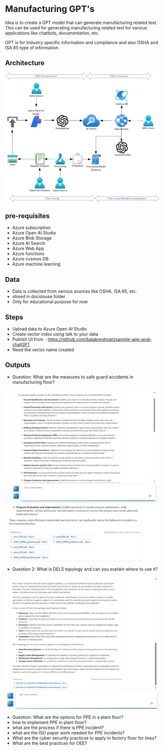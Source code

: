 # Manufacturing GPT's

Idea is to create a GPT model that can generate manufacturing related text. This can be used for generating manufacturing related text for various applications like chatbots, documentation, etc.

GPT is for Industry specific information and compliance and also OSHA and ISA 85 type of information.


## Architecture

![info](https://github.com/balakreshnan/mfggpts/blob/main/images/mfggpts1.jpg 'RagChat')

## pre-requisites

- Azure subscription
- Azure Open AI Studio
- Azure Blob Storage
- Azure AI Search
- Azure Web App
- Azure functions
- Azure cosmos DB
- Azure machine learning

## Data

- Data is collected from various sources like OSHA, ISA 85, etc.
- stored in docstouse folder
- Only for educational purpose for now

## Steps

- Upload data to Azure Open AI Studio
- Create vector index using talk to your data
- Publish UI from - https://github.com/balakreshnan/sample-app-aoai-chatGPT
- Need the vector name created

## Outputs

- Question: What are the measures to safe guard accidents in manufacturing floor?

![info](https://github.com/balakreshnan/mfggpts/blob/main/images/mfgopsoutput1.jpg 'RagChat')
![info](https://github.com/balakreshnan/mfggpts/blob/main/images/mfgopsoutput2.jpg 'RagChat')

- Question 2: What is DELS topology and can you explain where to use it?

![info](https://github.com/balakreshnan/mfggpts/blob/main/images/mfgopsoutput3.jpg 'RagChat')

- Question: What are the options for PPE in a plant floor?
- how to implement PPE in plant floor?
- what are the process if there is PPE incident?
- what are the ISO paper work needed for PPE incidents?
- What are the cyber security practicse to apply in factory floor for lines?
- What are the best practices for OEE?